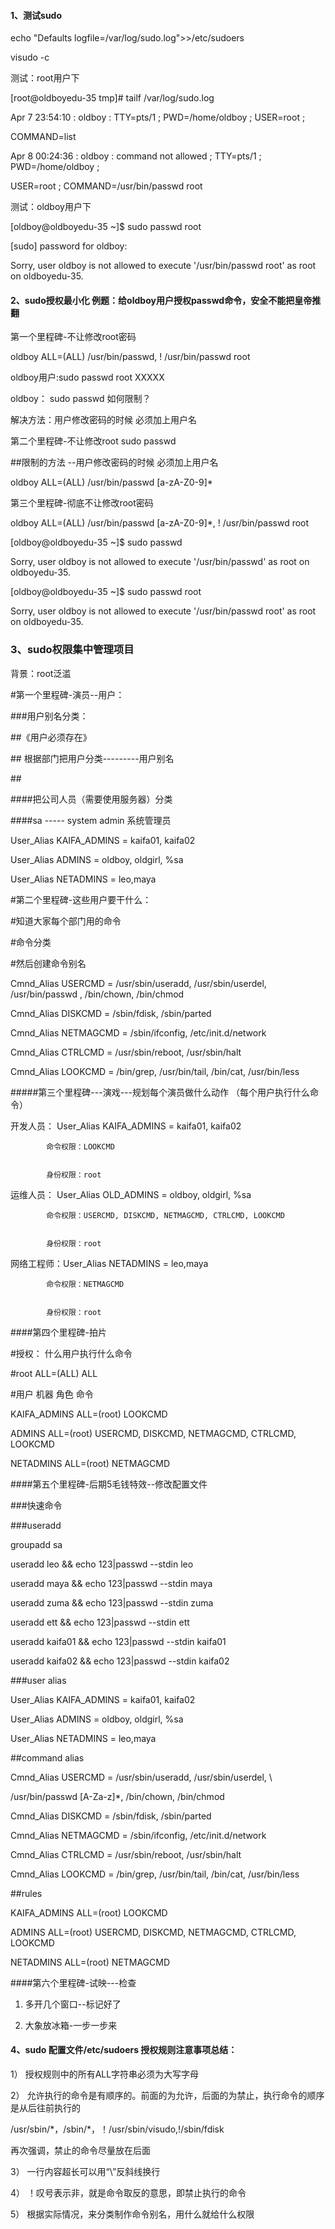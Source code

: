 #### 1、测试sudo

echo "Defaults logfile=/var/log/sudo.log"&gt;&gt;/etc/sudoers

visudo -c

测试：root用户下

\[root@oldboyedu-35 tmp\]\# tailf /var/log/sudo.log

Apr 7 23:54:10 : oldboy : TTY=pts/1 ; PWD=/home/oldboy ; USER=root ;

COMMAND=list

Apr 8 00:24:36 : oldboy : command not allowed ; TTY=pts/1 ; PWD=/home/oldboy ;

USER=root ; COMMAND=/usr/bin/passwd root

测试：oldboy用户下

\[oldboy@oldboyedu-35 ~\]$ sudo passwd root

\[sudo\] password for oldboy:

Sorry, user oldboy is not allowed to execute '/usr/bin/passwd root' as root on oldboyedu-35.

#### 2、sudo授权最小化 例题：给oldboy用户授权passwd命令，安全不能把皇帝推翻

第一个里程碑-不让修改root密码

oldboy ALL=\(ALL\) /usr/bin/passwd, ! /usr/bin/passwd root

oldboy用户:sudo passwd root XXXXX

oldboy： sudo passwd 如何限制？

解决方法：用户修改密码的时候 必须加上用户名

第二个里程碑-不让修改root sudo passwd

\#\#限制的方法 --用户修改密码的时候 必须加上用户名

oldboy ALL=\(ALL\) /usr/bin/passwd \[a-zA-Z0-9\]\*

第三个里程碑-彻底不让修改root密码

oldboy ALL=\(ALL\) /usr/bin/passwd \[a-zA-Z0-9\]\*, ! /usr/bin/passwd root

\[oldboy@oldboyedu-35 ~\]$ sudo passwd

Sorry, user oldboy is not allowed to execute '/usr/bin/passwd' as root on oldboyedu-35.

\[oldboy@oldboyedu-35 ~\]$ sudo passwd root

Sorry, user oldboy is not allowed to execute '/usr/bin/passwd root' as root on oldboyedu-35.

### 3、sudo权限集中管理项目

背景：root泛滥

\#第一个里程碑-演员--用户：

\#\#\#用户别名分类：

\#\#《用户必须存在》

\#\# 根据部门把用户分类---------用户别名

\#\#

\#\#\#\#把公司人员（需要使用服务器）分类

\#\#\#\#sa ----- system admin 系统管理员

User\_Alias KAIFA\_ADMINS = kaifa01, kaifa02

User\_Alias ADMINS = oldboy, oldgirl, %sa

User\_Alias NETADMINS = leo,maya

\#第二个里程碑-这些用户要干什么：

\#知道大家每个部门用的命令

\#命令分类

\#然后创建命令别名

Cmnd\_Alias USERCMD = /usr/sbin/useradd, /usr/sbin/userdel, /usr/bin/passwd , /bin/chown, /bin/chmod

Cmnd\_Alias DISKCMD = /sbin/fdisk, /sbin/parted

Cmnd\_Alias NETMAGCMD = /sbin/ifconfig, /etc/init.d/network

Cmnd\_Alias CTRLCMD = /usr/sbin/reboot, /usr/sbin/halt

Cmnd\_Alias LOOKCMD = /bin/grep, /usr/bin/tail, /bin/cat, /usr/bin/less

\#\#\#\#\#第三个里程碑---演戏---规划每个演员做什么动作 （每个用户执行什么命令）

开发人员： User\_Alias KAIFA\_ADMINS = kaifa01, kaifa02

```
        命令权限：LOOKCMD


        身份权限：root
```

运维人员： User\_Alias OLD\_ADMINS = oldboy, oldgirl, %sa

```
        命令权限：USERCMD, DISKCMD, NETMAGCMD, CTRLCMD, LOOKCMD


        身份权限：root
```

网络工程师：User\_Alias NETADMINS = leo,maya

```
        命令权限：NETMAGCMD


        身份权限：root
```

\#\#\#\#第四个里程碑-拍片

\#授权： 什么用户执行什么命令

\#root ALL=\(ALL\) ALL

\#用户 机器 角色 命令

KAIFA\_ADMINS ALL=\(root\) LOOKCMD

ADMINS ALL=\(root\) USERCMD, DISKCMD, NETMAGCMD, CTRLCMD, LOOKCMD

NETADMINS ALL=\(root\) NETMAGCMD

\#\#\#\#第五个里程碑-后期5毛钱特效--修改配置文件

\#\#\#快速命令

\#\#\#useradd

groupadd sa

useradd leo && echo 123\|passwd --stdin leo

useradd maya && echo 123\|passwd --stdin maya

useradd zuma && echo 123\|passwd --stdin zuma

useradd ett && echo 123\|passwd --stdin ett

useradd kaifa01 && echo 123\|passwd --stdin kaifa01

useradd kaifa02 && echo 123\|passwd --stdin kaifa02

\#\#\#user alias

User\_Alias KAIFA\_ADMINS = kaifa01, kaifa02

User\_Alias ADMINS = oldboy, oldgirl, %sa

User\_Alias NETADMINS = leo,maya

\#\#command alias

Cmnd\_Alias USERCMD = /usr/sbin/useradd, /usr/sbin/userdel, \

/usr/bin/passwd \[A-Za-z\]\*, /bin/chown, /bin/chmod

Cmnd\_Alias DISKCMD = /sbin/fdisk, /sbin/parted

Cmnd\_Alias NETMAGCMD = /sbin/ifconfig, /etc/init.d/network

Cmnd\_Alias CTRLCMD = /usr/sbin/reboot, /usr/sbin/halt

Cmnd\_Alias LOOKCMD = /bin/grep, /usr/bin/tail, /bin/cat, /usr/bin/less

\#\#rules

KAIFA\_ADMINS ALL=\(root\) LOOKCMD

ADMINS ALL=\(root\) USERCMD, DISKCMD, NETMAGCMD, CTRLCMD, LOOKCMD

NETADMINS ALL=\(root\) NETMAGCMD

\#\#\#\#第六个里程碑-试映---检查

1. 多开几个窗口--标记好了

2. 大象放冰箱-一步一步来

#### 4、sudo 配置文件/etc/sudoers 授权规则注意事项总结：

1） 授权规则中的所有ALL字符串必须为大写字母

2） 允许执行的命令是有顺序的。前面的为允许，后面的为禁止，执行命令的顺序是从后往前执行的

/usr/sbin/\*，/sbin/\*，！/usr/sbin/visudo,!/sbin/fdisk

再次强调，禁止的命令尽量放在后面

3） 一行内容超长可以用“\”反斜线换行

4） ！叹号表示非，就是命令取反的意思，即禁止执行的命令

5） 根据实际情况，来分类制作命令别名，用什么就给什么权限

